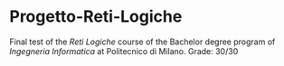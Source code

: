 # Progetto-Reti-Logiche
Final test of the _Reti Logiche_ course of the Bachelor degree program of _Ingegneria Informatica_ at Politecnico di Milano. Grade: 30/30
